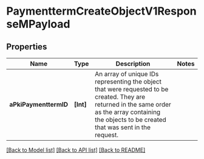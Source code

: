 # PaymenttermCreateObjectV1ResponseMPayload

## Properties
Name | Type | Description | Notes
------------ | ------------- | ------------- | -------------
**aPkiPaymenttermID** | **[Int]** | An array of unique IDs representing the object that were requested to be created.  They are returned in the same order as the array containing the objects to be created that was sent in the request. | 

[[Back to Model list]](../README.md#documentation-for-models) [[Back to API list]](../README.md#documentation-for-api-endpoints) [[Back to README]](../README.md)


